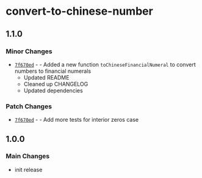 # convert-to-chinese-number

## 1.1.0

### Minor Changes

- [`7f670ed`](https://github.com/vampireneo/Convert-to-Chinese-Number/commit/7f670ed2036de91cf9ef225a39a689be15b2cac7) - - Added a new function `toChineseFinancialNumeral` to convert numbers to financial numerals
  - Updated README
  - Cleaned up CHANGELOG
  - Updated dependencies

### Patch Changes

- [`7f670ed`](https://github.com/vampireneo/Convert-to-Chinese-Number/commit/7f670ed2036de91cf9ef225a39a689be15b2cac7) - - Add more tests for interior zeros case

## 1.0.0

### Main Changes

- init release
